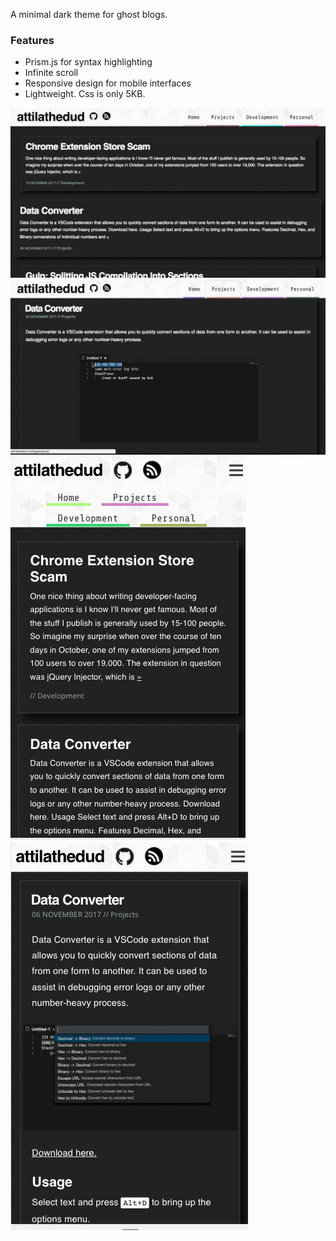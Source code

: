 A minimal dark theme for ghost blogs. 

### Features
- Prism.js for syntax highlighting
- Infinite scroll
- Responsive design for mobile interfaces
- Lightweight. Css is only 5KB.

![Demo Shot](/promos/promo_1.png?raw=true "Demo Shot")
![Demo Shot](/promos/promo_2.png?raw=true "Demo Shot")
![Demo Shot](/promos/promo_3.png?raw=true "Demo Shot")
![Demo Shot](/promos/promo_4.png?raw=true "Demo Shot")